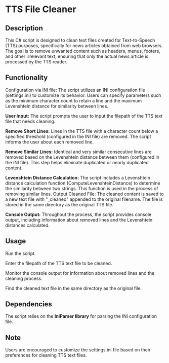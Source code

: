 # TTS File Cleaner


## Description
This C# script is designed to clean text files created for Text-to-Speech (TTS) purposes, specifically for news articles obtained from web browsers. The goal is to remove unwanted content such as headers, menus, footers, and other irrelevant text, ensuring that only the actual news article is processed by the TTS reader.


## Functionality
Configuration via INI file: The script utilizes an INI configuration file (settings.ini) to customize its behavior. Users can specify parameters such as the minimum character count to retain a line and the maximum Levenshtein distance for similarity between lines.

**User Input:** The script prompts the user to input the filepath of the TTS text file that needs cleaning.

**Remove Short Lines:** Lines in the TTS file with a character count below a specified threshold (configured in the INI file) are removed. The script informs the user about each removed line.

**Remove Similar Lines:** Identical and very similar consecutive lines are removed based on the Levenshtein distance between them (configured in the INI file). This step helps eliminate duplicated or nearly duplicated content.

**Levenshtein Distance Calculation:** The script includes a Levenshtein distance calculation function (ComputeLevenshteinDistance) to determine the similarity between two strings. This function is used in the process of removing similar lines.
Output Cleaned File: The cleaned content is saved to a new text file with "_cleaned" appended to the original filename. The file is stored in the same directory as the original TTS file.

**Console Output:** Throughout the process, the script provides console output, including information about removed lines and the Levenshtein distances calculated.


## Usage
Run the script.

Enter the filepath of the TTS text file to be cleaned.

Monitor the console output for information about removed lines and the cleaning process.

Find the cleaned text file in the same directory as the original file.


## Dependencies
The script relies on the **IniParser library** for parsing the INI configuration file.


## Note
Users are encouraged to customize the settings.ini file based on their preferences for cleaning TTS text files.
